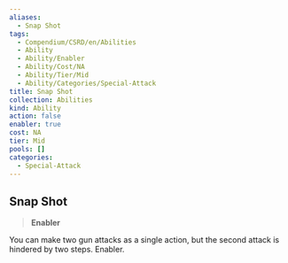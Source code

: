 ```yaml
---
aliases:
  - Snap Shot
tags:
  - Compendium/CSRD/en/Abilities
  - Ability
  - Ability/Enabler
  - Ability/Cost/NA
  - Ability/Tier/Mid
  - Ability/Categories/Special-Attack
title: Snap Shot
collection: Abilities
kind: Ability
action: false
enabler: true
cost: NA
tier: Mid
pools: []
categories:
  - Special-Attack
---
```

## Snap Shot  
>**Enabler**
  
You can make two gun attacks as a single action, but the second attack is hindered by two steps. Enabler.